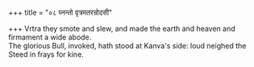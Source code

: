 +++
title = "०८ घ्नन्तो वृत्रमतरन्रोदसी"

+++
Vrtra they smote and slew, and made the earth and heaven and firmament a wide abode.  
     The glorious Bull, invoked, hath stood at Kanva's side: loud neighed the Steed in frays for kine.
